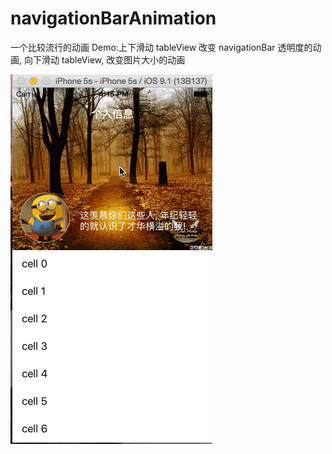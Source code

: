 # navigationBarAnimation

一个比较流行的动画 Demo:上下滑动 tableView 改变 navigationBar 透明度的动画, 向下滑动 tableView, 改变图片大小的动画


 ![image](https://raw.githubusercontent.com/GitHubWanglei/navigationBarAnimation/master/animation.gif)
